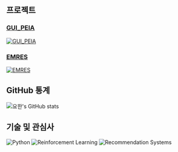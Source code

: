 ## 프로젝트

### [GUI_PEIA](https://github.com/iii719/GUI_PEIA)
[![GUI_PEIA](https://img.shields.io/badge/GUI_PEIA-007bff?style=for-the-badge&logo=visual-studio-code&logoColor=white&round=true)](https://github.com/iii719/GUI_PEIA)

### [EMRES](https://github.com/iii719/EMRES)
[![EMRES](https://img.shields.io/badge/EMRES-f39c12?style=for-the-badge&logo=emotion&logoColor=white&round=true)](https://github.com/iii719/EMRES)

## GitHub 통계
![요한's GitHub stats](https://github-readme-stats.vercel.app/api?username=iii719&show_icons=true&theme=radical)

## 기술 및 관심사
![Python](https://img.shields.io/badge/Python-3776AB?style=flat-square&logo=python&logoColor=white&round=true)
![Reinforcement Learning](https://img.shields.io/badge/Reinforcement_Learning-2B5BFF?style=flat-square&logo=ai&logoColor=white&round=true)
![Recommendation Systems](https://img.shields.io/badge/Recommendation_Systems-FF61A6?style=flat-square&logo=algorithm&logoColor=white&round=true)

